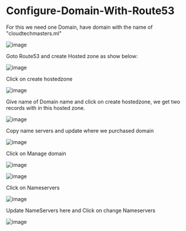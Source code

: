 # Configure-Domain-With-Route53

For this we need one Domain, have domain with the name of "cloudtechmasters.ml"

![image](https://user-images.githubusercontent.com/58024415/95935267-79b2b880-0df0-11eb-8483-68b17ca81aa9.png)

Goto Route53 and create Hosted zone as show below:

![image](https://user-images.githubusercontent.com/58024415/95935372-b2eb2880-0df0-11eb-86e6-613197d197b9.png)

Click on create hostedzone

![image](https://user-images.githubusercontent.com/58024415/95935513-0d848480-0df1-11eb-93b9-21e9c41d9d38.png)

Give name of Domain name and click on create hostedzone, we get two records with in this hosted zone.

![image](https://user-images.githubusercontent.com/58024415/95935585-3442bb00-0df1-11eb-9de3-a2e66204aad6.png)

Copy name servers and update where we purchased domain

![image](https://user-images.githubusercontent.com/58024415/95936031-3a856700-0df2-11eb-88d1-4ebbc8877459.png)

Click on Manage domain

![image](https://user-images.githubusercontent.com/58024415/95936031-3a856700-0df2-11eb-88d1-4ebbc8877459.png)



![image](https://user-images.githubusercontent.com/58024415/95936224-b8e20900-0df2-11eb-9945-2469085316ab.png)

Click on Nameservers

![image](https://user-images.githubusercontent.com/58024415/95936413-23934480-0df3-11eb-9d95-ee1dc0e7b73b.png)

Update NameServers here and Click on change Nameservers

![image](https://user-images.githubusercontent.com/58024415/95936474-47568a80-0df3-11eb-9e79-4b795352a9a7.png)
